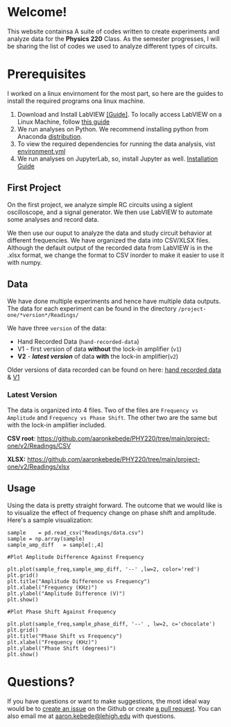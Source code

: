 ﻿# Welcome!

This website containsa A suite of codes written to create experiments and analyze data for the **Physics 220** Class. As the semester progresses, I will be sharing the list of codes we used to analyze different types of circuits.



# Prerequisites
I worked on a linux envirnoment for the most part, so here are the guides to install the required programs ona linux machine. 

1.  Download and Install LabVIEW [\[Guide\]](https://www.ni.com/en-us/support/downloads/software-products/download.labview.html#411240). To locally access LabVIEW on a Linux Machine, follow  [this guide](https://220.kebede.org/labview)
2. We run analyses on Python. We recommend installing python from Anaconda [distribution](https://www.anaconda.com/products/individual).
3.  To view the required dependencies for running the data analysis, vist  [environment.yml](https://github.com/aaronkebede/PHY220/blob/main/environment.yml)
4.  We run analyses on JupyterLab, so, install Jupyter as well.  [Installation Guide](https://jupyterhub.readthedocs.io/en/stable/quickstart.html)

## First Project

On the first project, we analyze simple RC circuits using a siglent oscilloscope, and a signal generator. We then use LabVIEW to automate some analyses and record data.

We then use our ouput to analyze the data and study circuit behavior at different frequencies. We have organized the data into CSV/XLSX files. Although the default output of the recorded data from LabVIEW is in the .xlsx format, we change the format to CSV inorder to make it easier to use it with numpy.
 

## Data
We have done multiple experiments and hence have multiple data outputs.  
The data for each experiment can be found in the directory `/project-one/*version*/Readings/` 

We have three `version` of the data:

 - Hand Recorded Data (`hand-recorded-data`)
 - V1 - first version of data **without** the lock-in amplifier (`v1`)
 - **V2** - ***latest version*** of data **with** the lock-in amplifier(`v2`)

Older versions of data recorded can be found on here: [hand recorded data](https://github.com/aaronkebede/PHY220/tree/main/project-one/hand-recorded-data/Readings) & [V1](https://github.com/aaronkebede/PHY220/tree/main/project-one/v1/Readings)

### Latest Version

The data is organized into 4 files. Two of the files are `Frequency vs Amplitude` and `Frequency vs Phase Shift`. The other two are the same but with the lock-in amplifier included.


**CSV root**: https://github.com/aaronkebede/PHY220/tree/main/project-one/v2/Readings/CSV

**XLSX:** https://github.com/aaronkebede/PHY220/tree/main/project-one/v2/Readings/xlsx

## Usage

Using the data is pretty straight forward. The outcome that we would like is to visualize the effect of frequency change on phase shift and amplitude. Here's a sample visualization:

    sample    = pd.read_csv("Readings/data.csv")
    sample = np.array(sample)
    sample_amp_diff   = sample[:,4]
    
    #Plot Amplitude Difference Against Frequency  
    
    plt.plot(sample_freq,sample_amp_diff, '--' ,lw=2, color='red')
    plt.grid()
    plt.title("Amplitude Difference vs Frequency")
    plt.xlabel("Frequency (KHz)")
    plt.ylabel("Amplitude Difference (V)")
    plt.show()
    
    #Plot Phase Shift Against Frequency  
    
    plt.plot(sample_freq,sample_phase_diff, '--' , lw=2, c='chocolate')
    plt.grid()
    plt.title("Phase Shift vs Frequency")
    plt.xlabel("Frequency (KHz)")
    plt.ylabel("Phase Shift (degrees)")
    plt.show()

# Questions?
If you have questions or want to make suggestions, the most ideal way would be to [create an issue](https://github.com/aaronkebede/PHY220/issues/new/choose) on the Github or create [a pull request](https://github.com/aaronkebede/PHY220/compare). You can also email me at aaron.kebede@lehigh.edu with questions.

